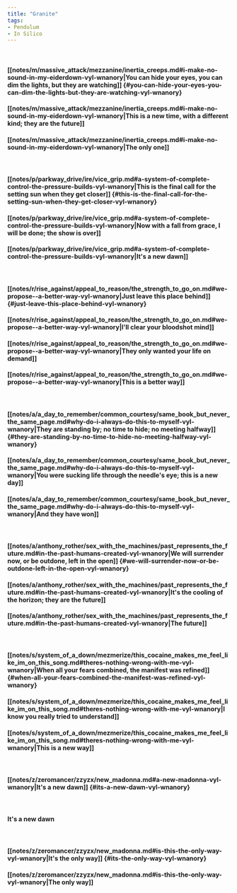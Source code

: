 ```yaml
---
title: "Granite"
tags:
- Pendulum
- In Silico
---
```

&nbsp;
#### [[notes/m/massive_attack/mezzanine/inertia_creeps.md#i-make-no-sound-in-my-eiderdown-vyl-wnanory|You can hide your eyes, you can dim the lights, but they are watching]] {#you-can-hide-your-eyes-you-can-dim-the-lights-but-they-are-watching-vyl-wnanory}
#### [[notes/m/massive_attack/mezzanine/inertia_creeps.md#i-make-no-sound-in-my-eiderdown-vyl-wnanory|This is a new time, with a different kind; they are the future]]
#### [[notes/m/massive_attack/mezzanine/inertia_creeps.md#i-make-no-sound-in-my-eiderdown-vyl-wnanory|The only one]]
&nbsp;
#### [[notes/p/parkway_drive/ire/vice_grip.md#a-system-of-complete-control-the-pressure-builds-vyl-wnanory|This is the final call for the setting sun when they get closer]] {#this-is-the-final-call-for-the-setting-sun-when-they-get-closer-vyl-wnanory}
#### [[notes/p/parkway_drive/ire/vice_grip.md#a-system-of-complete-control-the-pressure-builds-vyl-wnanory|Now with a fall from grace, I will be done; the show is over]]
#### [[notes/p/parkway_drive/ire/vice_grip.md#a-system-of-complete-control-the-pressure-builds-vyl-wnanory|It's a new dawn]]
&nbsp;
#### [[notes/r/rise_against/appeal_to_reason/the_strength_to_go_on.md#we-propose--a-better-way-vyl-wnanory|Just leave this place behind]] {#just-leave-this-place-behind-vyl-wnanory}
#### [[notes/r/rise_against/appeal_to_reason/the_strength_to_go_on.md#we-propose--a-better-way-vyl-wnanory|I'll clear your bloodshot mind]]
#### [[notes/r/rise_against/appeal_to_reason/the_strength_to_go_on.md#we-propose--a-better-way-vyl-wnanory|They only wanted your life on demand]]
#### [[notes/r/rise_against/appeal_to_reason/the_strength_to_go_on.md#we-propose--a-better-way-vyl-wnanory|This is a better way]]
&nbsp;
#### [[notes/a/a_day_to_remember/common_courtesy/same_book_but_never_the_same_page.md#why-do-i-always-do-this-to-myself-vyl-wnanory|They are standing by; no time to hide; no meeting halfway]] {#they-are-standing-by-no-time-to-hide-no-meeting-halfway-vyl-wnanory}
#### [[notes/a/a_day_to_remember/common_courtesy/same_book_but_never_the_same_page.md#why-do-i-always-do-this-to-myself-vyl-wnanory|You were sucking life through the needle's eye; this is a new day]]
#### [[notes/a/a_day_to_remember/common_courtesy/same_book_but_never_the_same_page.md#why-do-i-always-do-this-to-myself-vyl-wnanory|And they have won]]
&nbsp;
#### [[notes/a/anthony_rother/sex_with_the_machines/past_represents_the_future.md#in-the-past-humans-created-vyl-wnanory|We will surrender now, or be outdone, left in the open]] {#we-will-surrender-now-or-be-outdone-left-in-the-open-vyl-wnanory}
#### [[notes/a/anthony_rother/sex_with_the_machines/past_represents_the_future.md#in-the-past-humans-created-vyl-wnanory|It's the cooling of the horizon; they are the future]]
#### [[notes/a/anthony_rother/sex_with_the_machines/past_represents_the_future.md#in-the-past-humans-created-vyl-wnanory|The future]]
&nbsp;
#### [[notes/s/system_of_a_down/mezmerize/this_cocaine_makes_me_feel_like_im_on_this_song.md#theres-nothing-wrong-with-me-vyl-wnanory|When all your fears combined, the manifest was refined]] {#when-all-your-fears-combined-the-manifest-was-refined-vyl-wnanory}
#### [[notes/s/system_of_a_down/mezmerize/this_cocaine_makes_me_feel_like_im_on_this_song.md#theres-nothing-wrong-with-me-vyl-wnanory|I know you really tried to understand]]
#### [[notes/s/system_of_a_down/mezmerize/this_cocaine_makes_me_feel_like_im_on_this_song.md#theres-nothing-wrong-with-me-vyl-wnanory|This is a new way]]
&nbsp;
#### [[notes/z/zeromancer/zzyzx/new_madonna.md#a-new-madonna-vyl-wnanory|It's a new dawn]] {#its-a-new-dawn-vyl-wnanory}
&nbsp;
#### It's a new dawn
&nbsp;
#### [[notes/z/zeromancer/zzyzx/new_madonna.md#is-this-the-only-way-vyl-wnanory|It's the only way]] {#its-the-only-way-vyl-wnanory}
#### [[notes/z/zeromancer/zzyzx/new_madonna.md#is-this-the-only-way-vyl-wnanory|The only way]]
